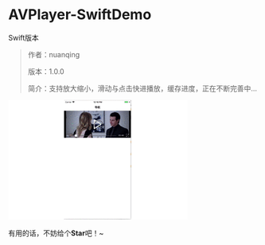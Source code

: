 # AVPlayer-SwiftDemo
Swift版本

>作者：nuanqing
>
>版本：1.0.0
>
>简介：支持放大缩小，滑动与点击快进播放，缓存进度，正在不断完善中...
>


![效果图](https://github.com/nuanqing/AVPlayer-SwiftDemo/blob/master/AVPlayer播放器/avplayer.gif)



有用的话，不妨给个**Star**吧！~
